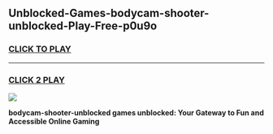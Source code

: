 
## Unblocked-Games-bodycam-shooter-unblocked-Play-Free-p0u9o
<h3>
<a href="https://premium76.site?title=bodycam-shooter-unblocked&ref=12A">CLICK TO PLAY</a></h3>
<hr>

<h3>
<a href="https://premium76.site?title=bodycam-shooter-unblocked&ref=12A">CLICK 2 PLAY</a>
  
</h3>

<a href="https://premium76.site?title=bodycam-shooter-unblocked&ref=12A"><img src="https://clearcache.store/games.png"></a>


**bodycam-shooter-unblocked games unblocked: Your Gateway to Fun and Accessible Online Gaming**

